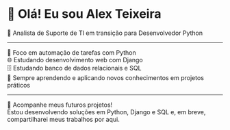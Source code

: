 # 👋 Olá! Eu sou Alex Teixeira

🎯 Analista de Suporte de TI em transição para Desenvolvedor Python

---

🔧 Foco em automação de tarefas com Python  
🌐 Estudando desenvolvimento web com Django  
🗄️ Estudando banco de dados relacionais e SQL  
🧠 Sempre aprendendo e aplicando novos conhecimentos em projetos práticos  

---

📂 Acompanhe meus futuros projetos!  
Estou desenvolvendo soluções em Python, Django e SQL e, em breve, compartilharei meus trabalhos por aqui.  
